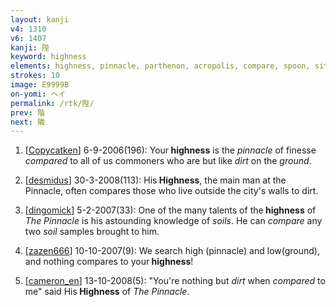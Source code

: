 ```yaml
---
layout: kanji
v4: 1310
v6: 1407
kanji: 陛
keyword: highness
elements: highness, pinnacle, parthenon, acropolis, compare, spoon, sitting on the ground, soil, dirt, ground, spoon2, sitting on the ground2
strokes: 10
image: E9999B
on-yomi: ヘイ
permalink: /rtk/陛/
prev: 階
next: 隣
---
```


1) [<a href="http://kanji.koohii.com/profile/Copycatken">Copycatken</a>] 6-9-2006(196): Your<strong> highness</strong> is the <em>pinnacle</em> of finesse <em>compared</em> to all of us commoners who are but like <em>dirt</em> on the <em>ground</em>.

2) [<a href="http://kanji.koohii.com/profile/desmidus">desmidus</a>] 30-3-2008(113): His<strong> Highness</strong>, the main man at the Pinnacle, often compares those who live outside the city&#039;s walls to dirt.

3) [<a href="http://kanji.koohii.com/profile/dingomick">dingomick</a>] 5-2-2007(33): One of the many talents of the<strong> highness</strong> of <em>The Pinnacle</em> is his astounding knowledge of <em>soils</em>. He can <em>compare</em> any two <em>soil</em> samples brought to him.

4) [<a href="http://kanji.koohii.com/profile/zazen666">zazen666</a>] 10-10-2007(9): We search high (pinnacle) and low(ground), and nothing compares to your<strong> highness</strong>!

5) [<a href="http://kanji.koohii.com/profile/cameron_en">cameron_en</a>] 13-10-2008(5): &quot;You&#039;re nothing but <em>dirt</em> when <em>compared</em> to me&quot; said His<strong> Highness</strong> of <em>The Pinnacle</em>.

